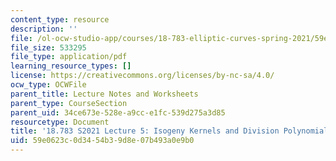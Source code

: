 ```yaml
---
content_type: resource
description: ''
file: /ol-ocw-studio-app/courses/18-783-elliptic-curves-spring-2021/59e0623c0d3454b39d8e07b493a0e9b0_MIT18_783S21_Slides5.pdf
file_size: 533295
file_type: application/pdf
learning_resource_types: []
license: https://creativecommons.org/licenses/by-nc-sa/4.0/
ocw_type: OCWFile
parent_title: Lecture Notes and Worksheets
parent_type: CourseSection
parent_uid: 34ce673e-528e-a9cc-e1fc-539d275a3d85
resourcetype: Document
title: '18.783 S2021 Lecture 5: Isogeny Kernels and Division Polynomials '
uid: 59e0623c-0d34-54b3-9d8e-07b493a0e9b0
---
```

